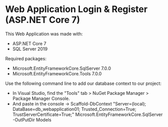 # Web Application Login & Register (ASP.NET Core 7)

This Web Application was made with:
- ASP.NET Core 7
- SQL Server 2019

Required packages:
- Microsoft.EntityFrameworkCore.SqlServer 7.0.0
- Microsoft.EntityFrameworkCore.Tools 7.0.0

Use the following command line to add our database context to our project:
- In Visual Studio, find the "Tools" tab > NuGet Package Manager > Package Manager Console. 
- And paste in the console -> Scaffold-DbContext "Server=(local); DataBase=db_webapplication01; Trusted_Connection=True; TrustServerCertificate=True;" Microsoft.EntityFrameworkCore.SqlServer -OutPutDir Models
